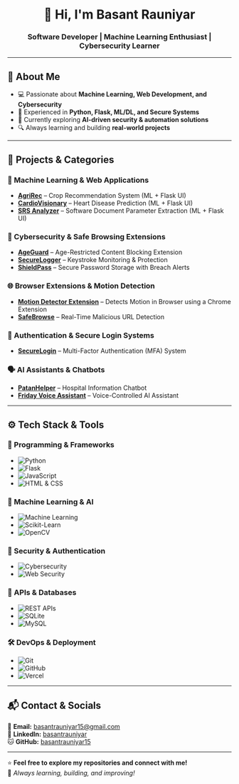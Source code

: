 <h1 align="center">👋 Hi, I'm Basant Rauniyar</h1>
<h3 align="center">Software Developer | Machine Learning Enthusiast | Cybersecurity Learner</h3>

---

## 🔹 About Me
- 💻 Passionate about **Machine Learning, Web Development, and Cybersecurity**  
- 🚀 Experienced in **Python, Flask, ML/DL, and Secure Systems**  
- 🎯 Currently exploring **AI-driven security & automation solutions**  
- 🔍 Always learning and building **real-world projects**  

---

## 🚀 Projects & Categories

### 🧠 Machine Learning & Web Applications
- [**AgriRec**](https://github.com/basantrauniyar15/AgriRec-Decision-Tree-Based-Agricultural-Crop-Recommendation-with-Web-Platform-Integration) – Crop Recommendation System (ML + Flask UI)  
- [**CardioVisionary**](https://github.com/basantrauniyar15/CardioVisionary-Boosting-Based-Cardiac-Disease-Prediction-using-ML-Techniques) – Heart Disease Prediction (ML + Flask UI)  
- [**SRS Analyzer**](https://github.com/basantrauniyar15/Software-Requirement-Specification-Document-Analysis-and-Parameter-Identification-Using-ML) – Software Document Parameter Extraction (ML + Flask UI)  

### 🔐 Cybersecurity & Safe Browsing Extensions
- [**AgeGuard**](https://github.com/basantrauniyar15/AgeGuard-Advanced-18-Content-Blocking-and-Safe-Browsing-Extension) – Age-Restricted Content Blocking Extension  
- [**SecureLogger**](https://github.com/basantrauniyar15/SecureLogger-AI-Enhanced-Keystroke-Monitoring-Protection) – Keystroke Monitoring & Protection  
- [**ShieldPass**](https://github.com/basantrauniyar15/ShieldPass-Secure-Password-Storage-with-Real-Time-Breach-Warnings) – Secure Password Storage with Breach Alerts  

### 🌐 Browser Extensions & Motion Detection
- [**Motion Detector Extension**](https://github.com/basantrauniyar15/Motion-Detector-Chrome-Extension) – Detects Motion in Browser using a Chrome Extension  
- [**SafeBrowse**](https://github.com/basantrauniyar15/SafeBrowse-Real-Time-Malicious-URL-Detector) – Real-Time Malicious URL Detection  

### 🔑 Authentication & Secure Login Systems
- [**SecureLogin**](https://github.com/basantrauniyar15/Secure-Login-System-with-Multi-Factor-Authentication-MFA-Using-Flask) – Multi-Factor Authentication (MFA) System  

### 🗣 AI Assistants & Chatbots
- [**PatanHelper**](https://github.com/basantrauniyar15/PatanHelper) – Hospital Information Chatbot  
- [**Friday Voice Assistant**](https://github.com/basantrauniyar15/Friday-Voice-Assistant) – Voice-Controlled AI Assistant  

---

## ⚙️ Tech Stack & Tools  

### 🚀 Programming & Frameworks  
- ![Python](https://img.shields.io/badge/Python-3776AB?style=for-the-badge&logo=python&logoColor=white)  
- ![Flask](https://img.shields.io/badge/Flask-000000?style=for-the-badge&logo=flask&logoColor=white)  
- ![JavaScript](https://img.shields.io/badge/JavaScript-F7DF1E?style=for-the-badge&logo=javascript&logoColor=black)  
- ![HTML & CSS](https://img.shields.io/badge/HTML%20%26%20CSS-E34F26?style=for-the-badge&logo=html5&logoColor=white)  

### 🤖 Machine Learning & AI  
- ![Machine Learning](https://img.shields.io/badge/Machine%20Learning-FF6F00?style=for-the-badge&logo=tensorflow&logoColor=white)  
- ![Scikit-Learn](https://img.shields.io/badge/Scikit--Learn-F7931E?style=for-the-badge&logo=scikit-learn&logoColor=white)  
- ![OpenCV](https://img.shields.io/badge/OpenCV-5C3EE8?style=for-the-badge&logo=opencv&logoColor=white)  

### 🔐 Security & Authentication  
- ![Cybersecurity](https://img.shields.io/badge/Cybersecurity-232F3E?style=for-the-badge&logo=hackthebox&logoColor=white)  
- ![Web Security](https://img.shields.io/badge/Web%20Security-FF5733?style=for-the-badge&logo=web-security&logoColor=white)  

### 📡 APIs & Databases  
- ![REST APIs](https://img.shields.io/badge/RESTful%20APIs-008000?style=for-the-badge&logo=api&logoColor=white)  
- ![SQLite](https://img.shields.io/badge/SQLite-07405E?style=for-the-badge&logo=sqlite&logoColor=white)  
- ![MySQL](https://img.shields.io/badge/MySQL-4479A1?style=for-the-badge&logo=mysql&logoColor=white)  

### 🛠 DevOps & Deployment  
- ![Git](https://img.shields.io/badge/Git-F05032?style=for-the-badge&logo=git&logoColor=white)  
- ![GitHub](https://img.shields.io/badge/GitHub-181717?style=for-the-badge&logo=github&logoColor=white)  
- ![Vercel](https://img.shields.io/badge/Vercel-000000?style=for-the-badge&logo=vercel&logoColor=white)  

---

## 📬 Contact & Socials  
📧 **Email:** [basantrauniyar15@gmail.com](mailto:basantrauniyar15@gmail.com)  
💼 **LinkedIn:** [basantrauniyar](https://www.linkedin.com/in/basantrauniyar/)  
🐱 **GitHub:** [basantrauniyar15](https://github.com/basantrauniyar15)  

---

⭐ **Feel free to explore my repositories and connect with me!**  
🚀 *Always learning, building, and improving!*  
